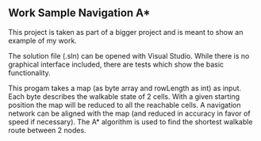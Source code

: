 ## Work Sample Navigation A*
This project is taken as part of a bigger project and is meant to show an example of my work.

The solution file (.sln) can be opened with Visual Studio. While there is no graphical interface included, there are tests which show the basic functionality.

This progam takes a map (as byte array and rowLength as int) as input. Each byte describes the walkable state of 2 cells. With a given starting position the map will be reduced to all the reachable cells. 
A navigation network can be aligned with the map (and reduced in accuracy in favor of speed if necessary). The A* algorithm is used to find the shortest walkable route between 2 nodes.
